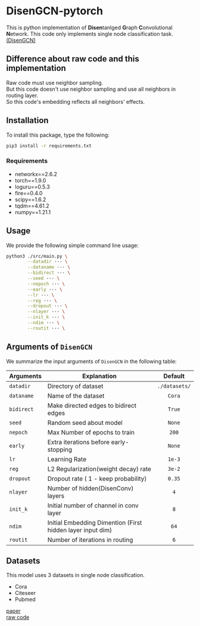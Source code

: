 # DisenGCN-pytorch

This is python implementation of **Disen**tanlged **G**raph **C**onvolutional **N**etwork.
This code only implements single node classification task.    
[(DisenGCN)](https://jianxinma.github.io/assets/DisenGCN.pdf)    

## Difference about raw code and this implementation  
Raw code must use neighbor sampling.   
But this code doesn't use neighbor sampling and use all neighbors in routing layer.   
So this code's embedding reflects all neighbors' effects. 

## Installation
To install this package, type the following:
```bash
pip3 install -r requirements.txt
```

### Requirements
* networkx==2.6.2
* torch==1.9.0
* loguru==0.5.3
* fire==0.4.0
* scipy==1.6.2
* tqdm==4.61.2
* numpy==1.21.1

## Usage
We provide the following simple command line usage:
```bash
python3 ./src/main.py \
        --datadir ··· \
        --dataname ··· \
        --bidirect ··· \
        --seed ··· \
        --nepoch ··· \
        --early ··· \
        --lr ··· \
        --reg ··· \
        --dropout ··· \
        --nlayer ··· \
        --init_k ··· \
        --ndim ··· \
        --routit ··· \
```


## Arguments of `DisenGCN`
We summarize the input arguments of `DisenGCN` in the following table:

| Arguments     | Explanation       | Default       | 
| --------------|-------------------|:-------------:|
| `datadir` | Directory of dataset | `./datasets/` |
| `dataname` | Name of the dataset | `Cora`|
| `bidirect` | Make directed edges to bidirect edges | `True`|
| `seed` | Random seed about model | `None`|
| `nepoch` | Max Number of epochs to train | `200`|
| `early` | Extra iterations before early-stopping | `None`|
| `lr` | Learning Rate | `1e-3`|
| `reg` | L2 Regularization(weight decay) rate  | `3e-2`|
| `dropout` | Dropout rate ( 1 - keep probability) | `0.35`|
| `nlayer` | Number of hidden(DisenConv) layers | `4`|
| `init_k` | Initial number of channel in conv layer | `8`|
| `ndim` | Initial Embedding Dimention (First hidden layer input dim) | `64`|
| `routit` | Number of iterations in routing | `6` |

## Datasets
This model uses 3 datasets in single node classification.   
* Cora
* Citeseer
* Pubmed    


[paper](https://jianxinma.github.io/assets/DisenGCN.pdf)   
[raw code](https://jianxinma.github.io/assets/DisenGCN-py3.zip)
